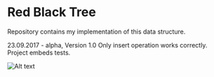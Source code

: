 # Red Black Tree
Repository contains my implementation of this data structure.

23.09.2017 - alpha, Version 1.0
Only insert operation works correctly. Project embeds tests.

![Alt text](https://image.ibb.co/n0LNG5/rbt.png "Date: 23.09.2017")
